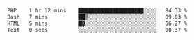 
<!--START_SECTION:waka-->

```txt
PHP    1 hr 12 mins    █████████████████████░░░░   84.33 %
Bash   7 mins          ██▒░░░░░░░░░░░░░░░░░░░░░░   09.03 %
HTML   5 mins          █▓░░░░░░░░░░░░░░░░░░░░░░░   06.27 %
Text   0 secs          ░░░░░░░░░░░░░░░░░░░░░░░░░   00.37 %
```

<!--END_SECTION:waka-->
